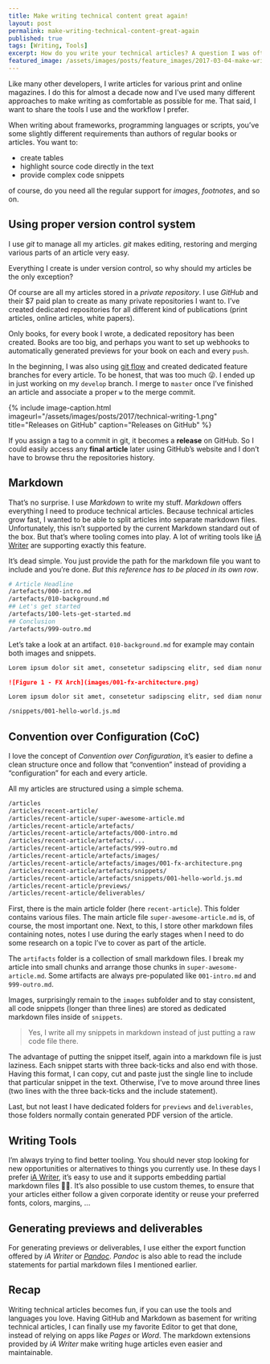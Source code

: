 ```yaml
---
title: Make writing technical content great again!
layout: post
permalink: make-writing-technical-content-great-again
published: true
tags: [Writing, Tools]
excerpt: How do you write your technical articles? A question I was often asked. This article is a quick overview of my writing workflow and the tools that I use to produce my articles
featured_image: /assets/images/posts/feature_images/2017-03-04-make-writing-technical-content-great-again.jpg
---
```

Like many other developers, I write articles for various print and online magazines. I do this for almost a decade now and I’ve used many different approaches to make writing as comfortable as possible for me. That said, I want to share the tools I use and the workflow I prefer.

When writing about frameworks, programming languages or scripts, you’ve some slightly different requirements than authors of regular books or articles. You want to: 
 * create tables
 * highlight source code directly in the text
 * provide complex code snippets


of course, do you need all the regular support for *images*, *footnotes*, and so on.

## Using proper version control system
I use *git* to manage all my articles. *git* makes editing, restoring and merging various parts of an article very easy.

Everything I create is under version control, so why should my articles be the only exception?

Of course are all my articles stored in a *private repository*. I use *GitHub* and their $7 paid plan to create as many private repositories I want to. I’ve created dedicated repositories for all different kind of publications (print articles, online articles, white papers).

Only books, for every book I wrote, a dedicated repository has been created. Books are too big, and perhaps you want to set up webhooks to automatically generated previews for your book on each and every `push`.

In the beginning, I was also using [git flow](https://www.atlassian.com/git/tutorials/comparing-workflows/gitflow-workflow) and created dedicated feature branches for every article. To be honest, that was too much 😜. I ended up in just working on my `develop` branch. I merge to `master` once I’ve finished an article and associate a proper `w` to the merge commit.

{% include image-caption.html imageurl="/assets/images/posts/2017/technical-writing-1.png" 
title="Releases on GitHub" caption="Releases on GitHub" %}

If you assign a tag to a commit in git, it becomes a **release** on GitHub. So I could easily access any **final article** later using GitHub’s website and I don’t have to browse thru the repositories history. 

## Markdown

That’s no surprise. I use *Markdown* to write my stuff. *Markdown* offers everything I need to produce technical articles. Because technical articles grow fast, I wanted to be able to split articles into separate markdown files. Unfortunately, this isn’t supported by the current Markdown standard out of the box. But that’s where tooling comes into play.
A lot of writing tools like [iA Writer](https://ia.net/writer) are supporting exactly this feature.

It’s dead simple. You just provide the path for the markdown file you want to include and you’re done. *But this reference has to be placed in its own row*.

```bash
# Article Headline
/artefacts/000-intro.md
/artefacts/010-background.md
## Let's get started
/artefacts/100-lets-get-started.md
## Conclusion
/artefacts/999-outro.md

```

Let’s take a look at an artifact. `010-background.md` for example may contain both images and snippets.

```markdown
Lorem ipsum dolor sit amet, consetetur sadipscing elitr, sed diam nonumy eirmod tempor invidunt ut labore et dolore magna aliquyam erat, sed diam voluptua. At vero eos et accusam et justo duo dolores et ea rebum. Stet clita kasd gubergren.

![Figure 1 - FX Arch](images/001-fx-architecture.png)

Lorem ipsum dolor sit amet, consetetur sadipscing elitr, sed diam nonumy eirmod tempor invidunt ut labore et dolore magna aliquyam erat, sed diam voluptua. At vero eos et accusam et justo duo dolores et ea rebum. Stet clita kasd gubergren,

/snippets/001-hello-world.js.md

```

## Convention over Configuration (CoC)
I love the concept of *Convention over Configuration*, it’s easier to define a clean structure once and follow that “convention” instead of providing a “configuration” for each and every article.

All my articles are structured using a simple schema.

```bash
/articles
/articles/recent-article/
/articles/recent-article/super-awesome-article.md
/articles/recent-article/artefacts/
/articles/recent-article/artefacts/000-intro.md
/articles/recent-article/artefacts/...
/articles/recent-article/artefacts/999-outro.md
/articles/recent-article/artefacts/images/
/articles/recent-article/artefacts/images/001-fx-architecture.png
/articles/recent-article/artefacts/snippets/
/articles/recent-article/artefacts/snippets/001-hello-world.js.md
/articles/recent-article/previews/
/articles/recent-article/deliverables/

```

First, there is the main article folder (here `recent-article`). This folder contains various files. The main article file `super-awesome-article.md` is, of course, the most important one. Next, to this, I store other markdown files containing notes, notes I use during the early stages when I need to do some research on a topic I’ve to cover as part of the article.

The `artifacts` folder is a collection of small markdown files. I break my article into small chunks and arrange those chunks in `super-awesome-article.md`. Some artifacts are always pre-populated like `001-intro.md` and `999-outro.md`.

Images, surprisingly remain to the `images` subfolder and to stay consistent, all code snippets (longer than three lines) are stored as dedicated markdown files inside of `snippets`.

> Yes, I write all my snippets in markdown instead of just putting a raw code file there.

The advantage of putting the snippet itself, again into a markdown file is just laziness. Each snippet starts with three back-ticks and also end with those. Having this format, I can copy, cut and paste just the single line to include that particular snippet in the text. Otherwise, I’ve to move around three lines (two lines with the three back-ticks and the include statement).

Last, but not least I have dedicated folders for `previews` and `deliverables`, those folders normally contain generated PDF version of the article.

## Writing Tools

I’m always trying to find better tooling. You should never stop looking for new opportunities or alternatives to things you currently use. In these days I prefer [iA Writer](https://ia.net/writer), it’s easy to use and it supports embedding partial markdown files 🤘🏼. It’s also possible to use custom themes, to ensure that your articles either follow a given corporate identity or reuse your preferred fonts, colors, margins, ...

## Generating previews and deliverables

For generating previews or deliverables, I use either the export function offered by *iA Writer* or [*Pandoc*](http://pandoc.org/). *Pandoc* is also able to read the include statements for partial markdown files I mentioned earlier.


## Recap

Writing technical articles becomes fun, if you can use the tools and languages you love. Having GitHub and Markdown as basement for writing technical articles, I can finally use my favorite Editor to get that done, instead of relying on apps like *Pages* or *Word*. The markdown extensions provided by *iA Writer* make writing huge articles even easier and maintainable. 
